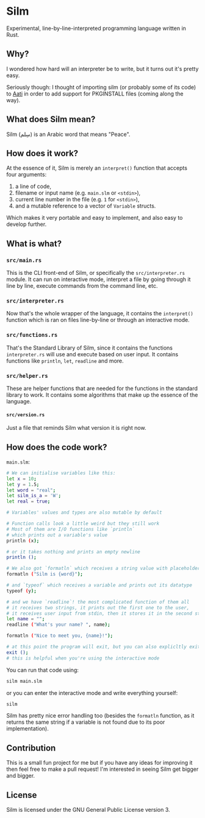 # Silm

Experimental, line-by-line-interpreted programming language written in Rust.

## Why?

I wondered how hard will an interpreter be to write, but it turns out it's pretty easy.

Seriously though: I thought of importing silm (or probably some of its code) to [Aati](https://github.com/hharas/aati) in order to add support for PKGINSTALL files (coming along the way).

## What does Silm mean?

Silm (سِلم) is an Arabic word that means "Peace".

## How does it work?

At the essence of it, Silm is merely an `interpret()` function that accepts four arguments:
1. a line of code,
2. filename or input name (e.g. `main.slm` or `<stdin>`),
3. current line number in the file (e.g. `1` for `<stdin>`),
4. and a mutable reference to a vector of `Variable` structs.

Which makes it very portable and easy to implement, and also easy to develop further.

## What is what?

### `src/main.rs`

This is the CLI front-end of Silm, or specifically the `src/interpreter.rs` module. It can run on interactive mode, interpret a file by going through it line by line, execute commands from the command line, etc.

### `src/interpreter.rs`

Now that's the whole wrapper of the language, it contains the `interpret()` function which is ran on files line-by-line or through an interactive mode.

### `src/functions.rs`

That's the Standard Library of Silm, since it contains the functions `interpreter.rs` will use and execute based on user input. It contains functions like `println`, `let`, `readline` and more.

### `src/helper.rs`

These are helper functions that are needed for the functions in the standard library to work. It contains some algorithms that make up the essence of the language.

#### `src/version.rs`

Just a file that reminds Silm what version it is right now.

## How does the code work?

`main.slm`:
```bash
# We can initialise variables like this:
let x = 10;
let y = 1.5;
let word = "real";
let silm_is_a = 'W';
let real = true;

# Variables' values and types are also mutable by default

# Function calls look a little weird but they still work
# Most of them are I/O functions like `println`
# which prints out a variable's value
println (x);

# or it takes nothing and prints an empty newline
println ();

# We also got `formatln` which receives a string value with placeholders for variables
formatln ("Silm is {word}");

# and `typeof` which receives a variable and prints out its datatype
typeof (y);

# and we have `readline`! the most complicated function of them all
# it receives two strings, it prints out the first one to the user,
# it receives user input from stdin, then it stores it in the second string
let name = "";
readline ("What's your name? ", name);

formatln ("Nice to meet you, {name}!");

# at this point the program will exit, but you can also explicltly exit using:
exit ();
# this is helpful when you're using the interactive mode
```

You can run that code using:
```bash
silm main.slm
```

or you can enter the interactive mode and write everything yourself:
```bash
silm
```

Silm has pretty nice error handling too (besides the `formatln` function, as it returns the same string if a variable is not found due to its poor implementation).

## Contribution

This is a small fun project for me but if you have any ideas for improving it then feel free to make a pull request! I'm interested in seeing Silm get bigger and bigger.

## License

Silm is licensed under the GNU General Public License version 3.
